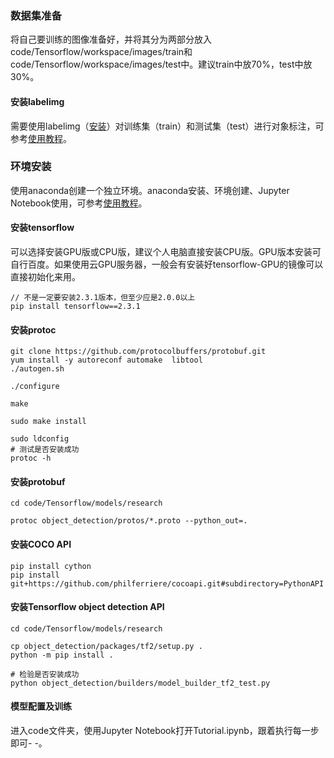 ### 数据集准备
将自己要训练的图像准备好，并将其分为两部分放入code/Tensorflow/workspace/images/train和code/Tensorflow/workspace/images/test中。建议train中放70%，test中放30%。
#### 安装labelimg
需要使用labelimg（[安装](https://github.com/tzutalin/labelImg/)）对训练集（train）和测试集（test）进行对象标注，可参考[使用教程](https://zhuanlan.zhihu.com/p/90834296)。
### 环境安装
使用anaconda创建一个独立环境。anaconda安装、环境创建、Jupyter Notebook使用，可参考[使用教程](https://zhuanlan.zhihu.com/p/350828057)。
#### 安装tensorflow
可以选择安装GPU版或CPU版，建议个人电脑直接安装CPU版。GPU版本安装可自行百度。如果使用云GPU服务器，一般会有安装好tensorflow-GPU的镜像可以直接初始化来用。
```
// 不是一定要安装2.3.1版本，但至少应是2.0.0以上
pip install tensorflow==2.3.1
```
#### 安装protoc
```
git clone https://github.com/protocolbuffers/protobuf.git
yum install -y autoreconf automake  libtool
./autogen.sh 

./configure

make 

sudo make install

sudo ldconfig 
# 测试是否安装成功
protoc -h 
```
#### 安装protobuf
```
cd code/Tensorflow/models/research

protoc object_detection/protos/*.proto --python_out=.
```

#### 安装COCO API
```
pip install cython
pip install git+https://github.com/philferriere/cocoapi.git#subdirectory=PythonAPI
```

#### 安装Tensorflow object detection API 
```
cd code/Tensorflow/models/research

cp object_detection/packages/tf2/setup.py .
python -m pip install .

# 检验是否安装成功
python object_detection/builders/model_builder_tf2_test.py
```

#### 模型配置及训练
进入code文件夹，使用Jupyter Notebook打开Tutorial.ipynb，跟着执行每一步即可- -。